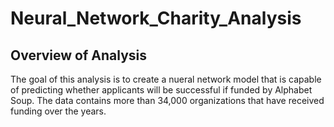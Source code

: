 # Neural_Network_Charity_Analysis
## Overview of Analysis
The goal of this analysis is to create a nueral network model that is capable of predicting whether applicants will be successful if funded by Alphabet Soup. The data contains more than 34,000 organizations that have received funding over the years. 
